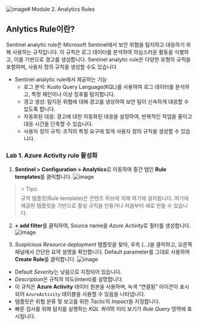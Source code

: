 ![image](https://github.com/user-attachments/assets/e28895ea-a804-4da2-8e66-de1c6aa94e53)# Module 2. Analytics Rules

## Anlytics Rule이란?
Sentinel analytic rule은 Microsoft Sentinel에서 보안 위협을 탐지하고 대응하기 위해 사용하는 규칙입니다. 이 규칙은 로그 데이터를 분석하여 의심스러운 활동을 식별하고, 이를 기반으로 경고를 생성합니다. Sentinel analytic rule은 다양한 유형의 규칙을 포함하며, 사용자 정의 규칙을 생성할 수도 있습니다

* Sentinel analytic rule에서 제공하는 기능
   *	로그 분석: Kusto Query Language(KQL)를 사용하여 로그 데이터를 분석하고, 특정 패턴이나 이상 징후를 탐지합니다.
   *	경고 생성: 탐지된 위협에 대해 경고를 생성하여 보안 팀이 신속하게 대응할 수 있도록 합니다.
   *	자동화된 대응: 경고에 대한 자동화된 대응을 설정하여, 반복적인 작업을 줄이고 대응 시간을 단축할 수 있습니다.
   *	사용자 정의 규칙: 조직의 특정 요구에 맞게 사용자 정의 규칙을 생성할 수 있습니다.

### Lab 1. Azure Activity rule 활성화 

1. **Sentinel > Configuration > Analytics**로 이동하여 중간 탭인 **Rule templates**를 클릭합니다. 
   ![image](https://github.com/user-attachments/assets/0f47d76b-aa37-46d9-a265-28c2b8c7367a)

> ⭐ Tips: <br>
> 규칙 템플릿(Rule template)은 콘텐츠 허브에 의해 여기에 설치됩니다. 여기에 제공된 템플릿을 기반으로 활성 규칙을 만들거나 처음부터 새로 만들 수 있습니다.

2. **+ add filter**를 클릭하여, Source name을 *Azure Activity*로 필터를 생성합니다.
   ![image](https://github.com/user-attachments/assets/b6cd194d-63c0-46c6-b7af-2726d1cbf09f)

3.  *Suspicious Resource deployment* 템플릿을 찾아, 우측 (...)을 클릭하고, 오른쪽 패널에서 간단한 요약 설명을 확인합니다. Default parameter를 그대로 사용하여 **Create Rule**를 클릭합니다.
   ![image](https://github.com/user-attachments/assets/a17617c2-9e69-4d9d-a0e6-7a43b3c8ff8a)

   - Default *Severity*는 낮음으로 지정되어 있습니다.
   - *Description*은 규칙의 의도(intent)를 설명합니다.
   - 이 규칙은 **Azure Activity** 데이터 원본을 사용하며, 녹색 “연결됨” 아이콘이 표시되어 `AzureActivity` 테이블을 사용할 수 있음을 나타냅니다.
   - 템플릿은 위협 분류 및 보고를 위한 *Tactic*의 *Impact*을 지정합니다.
   - 빠른 검사를 위해 탐지를 실행하는 *KQL 쿼리*의 미리 보기가 *Rule Query* 영역에 표시됩니다.

   
